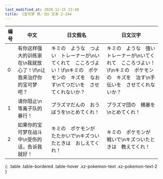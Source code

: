 ```yaml
---
last_modified_at: 2020-12-15 22:48
title: 《宝可梦 黑／白》文本 2-244
---
```

| 编号 | 中文 | 日文假名 | 日文汉字 |
| ---- | ---- | ---- | --- |
| 0 | 有你这样强大的训练家在\n我就放心了！\f\n让我来治疗你的宝可梦吧？ | キミの　ような　つよい　トレーナーが\nいてくれて　こころづよい！\f\nキミの　ポケモンの　キズを　なおす\nてつだいを　させてくれないか？ | キミの　ような　強い　トレーナーが\nいてくれて　こころづよい！\f\nキミの　ポケモンの　キズを　治す\n手伝いを　させてくれないか？ |
| 1 | 请你阻止\n等离子队的暴行！ | プラズマだんの　おうぼうを\nとめてくれ！ | プラズマ団の　横暴を\nとめてくれ！ |
| 2 | 如果你的宝可梦在战斗中\n受伤的话，告诉我就好！ | キミの　ポケモンが　たたかいで\nキズついたときは　おしえてくれ！ | キミの　ポケモンが　戦いで\nキズついたときは　教えてくれ！ |
{: .table .table-bordered .table-hover .xz-pokemon-text .xz-pokemon-text-2 }